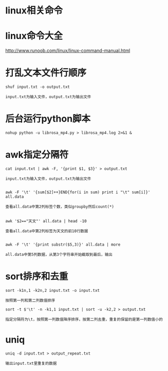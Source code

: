 linux相关命令
============

# linux命令大全

http://www.runoob.com/linux/linux-command-manual.html


# 打乱文本文件行顺序

```linux
shuf input.txt -o output.txt

input.txt为输入文件，output.txt为输出文件
```


# 后台运行python脚本

```linux
nohup python -u librosa_mp4.py > librosa_mp4.log 2>&1 &
```

# awk指定分隔符
```shell
cat input.txt | awk -F, '{print $1, $3}' > output.txt

input.txt为输入文件，output.txt为输出文件


awk -F '\t' '{sum[$2]++}END{for(i in sum) print i "\t" sum[i]}' all.data

查看all.data中第2列标签个数，类似groupby然后count(*)


awk '$2=="天文"' all.data | head -10

查看all.data中第2列标签为天文的前10行数据


awk -F '\t' '{print substr($5,3)}' all.data | more

all.data中第5列数据，从第3个字符串开始截取到最后，输出

```

# sort排序和去重

```shell
sort -k1n,1 -k2n,2 input.txt -o input.txt

按照第一列和第二列数值排序

sort -t $'\t' -n -k1,1 input.txt | sort -u -k2,2 > output.txt

指定分隔符为\t，按照第一列数值降序排序，按第二列去重，重复的保留的是第一列数值小的
``` 

# uniq
```linux
uniq -d input.txt > output_repeat.txt

输出input.txt里重复的数据
```




